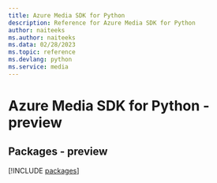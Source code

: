 ```yaml
---
title: Azure Media SDK for Python
description: Reference for Azure Media SDK for Python
author: naiteeks
ms.author: naiteeks
ms.data: 02/28/2023
ms.topic: reference
ms.devlang: python
ms.service: media
---
```

# Azure Media SDK for Python - preview
## Packages - preview
[!INCLUDE [packages](media-index.md)]